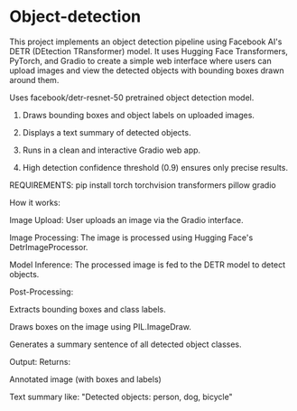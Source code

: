 # Object-detection

This project implements an object detection pipeline using Facebook AI's DETR (DEtection TRansformer) model. It uses Hugging Face Transformers, PyTorch, and Gradio to create a simple web interface where users can upload images and view the detected objects with bounding boxes drawn around them.

Uses facebook/detr-resnet-50 pretrained object detection model.

1. Draws bounding boxes and object labels on uploaded images.

2. Displays a text summary of detected objects.

3. Runs in a clean and interactive Gradio web app.

4. High detection confidence threshold (0.9) ensures only precise results.

REQUIREMENTS:
pip install torch torchvision transformers pillow gradio

How it works:

Image Upload: User uploads an image via the Gradio interface.

Image Processing: The image is processed using Hugging Face's DetrImageProcessor.

Model Inference: The processed image is fed to the DETR model to detect objects.

Post-Processing:

Extracts bounding boxes and class labels.

Draws boxes on the image using PIL.ImageDraw.

Generates a summary sentence of all detected object classes.

Output: Returns:

Annotated image (with boxes and labels)

Text summary like: "Detected objects: person, dog, bicycle"



